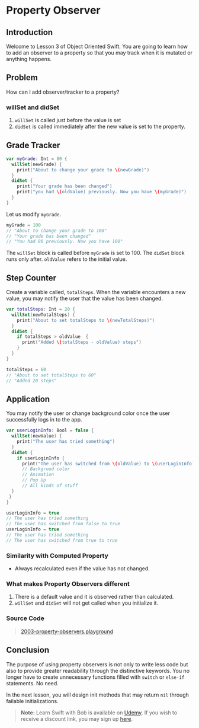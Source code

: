# Property Observer

## Introduction
Welcome to Lesson 3 of Object Oriented Swift. You are going to learn how to add an observer to a property so that you may track when it is mutated or anything happens.

## Problem
How can I add observer/tracker to a property?

### willSet and didSet
  1. `willSet` is called just before the value is set
  2. `didSet` is called immediately after the new value is set to the property.


## Grade Tracker
```swift
var myGrade: Int = 80 {
  willSet(newGrade) {
    print("About to change your grade to \(newGrade)")
  }
  didSet {
    print("Your grade has been changed")
    print("you had \(oldValue) previously. Now you have \(myGrade)")
  }
}
```

Let us modify `myGrade`.

```swift
myGrade = 100
// "About to change your grade to 100"
// "Your grade has been changed"
// "You had 80 previously. Now you have 100"
```

The `willSet` block is called before `myGrade` is set to 100. The `didSet` block runs only after. `oldValue` refers to the initial value.


## Step Counter
Create a variable called, `totalSteps`. When the variable encounters a new value, you may notify the user that the value has been changed.


```swift
var totalSteps: Int = 20 {
  willSet(newTotalSteps) {
    print("About to set totalSteps to \(newTotalSteps)")
  }
  didSet {
    if totalSteps > oldValue  {
      print("Added \(totalSteps - oldValue) steps")
    }
  }
}
```

```swift
totalSteps = 60
// "About to set totalSteps to 60"
// "Added 20 steps"
```

## Application
You may notify the user or change background color once the user successfully logs in to the app.

```swift
var userLoginInfo: Bool = false {
  willSet(newValue) {
    print("The user has tried something")
  }
  didSet {
    if userLoginInfo {
      print("The user has switched from \(oldValue) to \(userLoginInfo)")
      // Backgroud color
      // Animation
      // Pop Up
      // All kinds of stuff
  }
 }
}

userLoginInfo = true
// The user has tried something
// The user has switched from false to true
userLoginInfo = true
// The user has tried something
// The user has switched from true to true
```

### Similarity with Computed Property
 - Always recalculated even if the value has not changed.

### What makes Property Observers different
 1. There is a default value and it is observed rather than calculated.
 2. `willSet` and `didSet` will not get called when you initialize it.

### Source Code
> [2003-property-observers.playground](https://www.dropbox.com/sh/0f05vlfjoddoyo2/AAD0keorfJZmYRiRlZvOQHDIa?dl=0)

## Conclusion
The purpose of using property observers is not only to write less code but also to provide greater readability through the distinctive keywords. You no longer have to create unnecessary functions filled with `switch` or `else-if` statements. No need.

In the next lesson, you will design init methods that may return `nil` through failable initializations.

> **Note:** Learn Swift with Bob is available on [Udemy](https://udemy.com/learn-swift-with-bob/). If you wish to receive a discount link, you may sign up [here](https://goo.gl/RR4K27).

